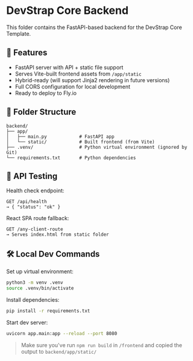 # DevStrap Core Backend

This folder contains the FastAPI-based backend for the DevStrap Core Template.

## 🚀 Features

- FastAPI server with API + static file support
- Serves Vite-built frontend assets from `/app/static`
- Hybrid-ready (will support Jinja2 rendering in future versions)
- Full CORS configuration for local development
- Ready to deploy to Fly.io

## 📁 Folder Structure

```
backend/
├── app/
│   ├── main.py            # FastAPI app
│   └── static/            # Built frontend (from Vite)
├── .venv/                 # Python virtual environment (ignored by Git)
└── requirements.txt       # Python dependencies
```

## 🧪 API Testing

Health check endpoint:

```
GET /api/health
→ { "status": "ok" }
```

React SPA route fallback:

```
GET /any-client-route
→ Serves index.html from static folder
```

## 🛠️ Local Dev Commands

Set up virtual environment:

```bash
python3 -m venv .venv
source .venv/bin/activate
```

Install dependencies:

```bash
pip install -r requirements.txt
```

Start dev server:

```bash
uvicorn app.main:app --reload --port 8080
```

> Make sure you've run `npm run build` in `/frontend` and copied the output to `backend/app/static/`
